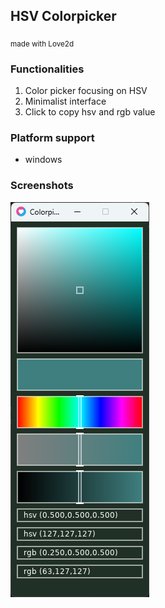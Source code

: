 ## HSV Colorpicker
<sub>made with Love2d</sub>

### Functionalities
1. Color picker focusing on HSV
2. Minimalist interface
3. Click to copy hsv and rgb value


### Platform support
* windows


### Screenshots
![image](images/Screenshot%202025-01-17%20003314.png)